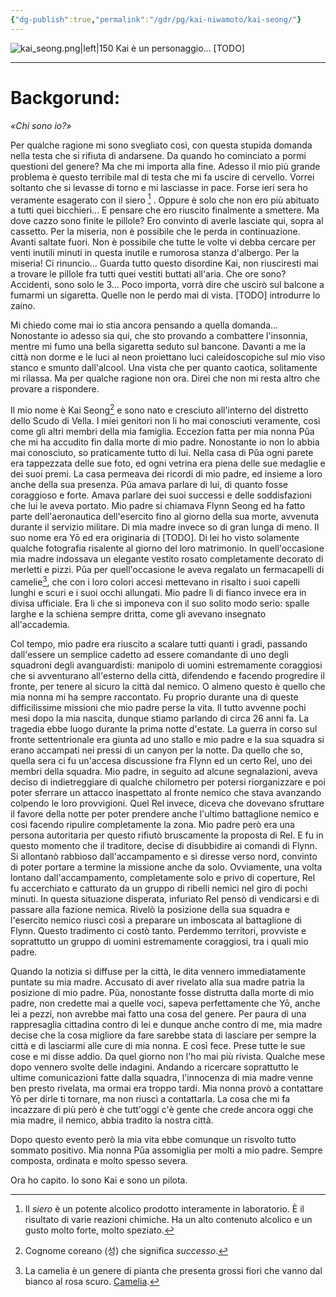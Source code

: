 ```yaml
---
{"dg-publish":true,"permalink":"/gdr/pg/kai-niwamoto/kai-seong/"}
---
```




![kai_seong.png|left|150](/img/user/Allegati/kai_seong.png)  Kai è un personaggio... [TODO]


---

# Backgorund:

_«Chi sono io?»_

Per qualche ragione mi sono svegliato così, con questa stupida domanda nella testa che si rifiuta di andarsene. Da quando ho cominciato a pormi questioni del genere? 
Ma che mi importa alla fine. Adesso il mio più grande problema è questo terribile mal di testa che mi fa uscire di cervello. Vorrei soltanto che si levasse di torno e mi lasciasse in pace. 
Forse ieri sera ho veramente esagerato con il siero [^1] . Oppure è solo che non ero più abituato a tutti quei bicchieri... E pensare che ero riuscito finalmente a smettere. 
Ma dove cazzo sono finite le pillole? Ero convinto di averle lasciate qui, sopra al cassetto. Per la miseria, non è possibile che le perda in continuazione. Avanti saltate fuori. Non è possibile che tutte le volte vi debba cercare per venti inutili minuti in questa inutile e rumorosa stanza d'albergo.
Per la miseria! Ci rinuncio...
Guarda tutto questo disordine Kai, non riusciresti mai a trovare le pillole fra tutti quei vestiti buttati all'aria. 
Che ore sono? Accidenti, sono solo le 3... Poco importa, vorrà dire che uscirò sul balcone a fumarmi un sigaretta. Quelle non le perdo mai di vista. 
[TODO] introdurre lo zaino. 

Mi chiedo come mai io stia ancora pensando a quella domanda... Nonostante io adesso sia qui, che sto provando a combattere l'insonnia, mentre mi fumo una bella sigaretta seduto sul bancone. Davanti a me la città non dorme e le luci al neon proiettano luci caleidoscopiche sul mio viso stanco e smunto dall'alcool. Una vista che per quanto caotica, solitamente mi rilassa. Ma per qualche ragione non ora.
Direi che non mi resta altro che provare a rispondere.

Il mio nome è Kai Seong[^2] e sono nato e cresciuto all'interno del distretto dello Scudo di Vella. I miei genitori non li ho mai conosciuti veramente, così come gli altri membri della mia famiglia. Eccezion fatta per mia nonna Pŭa che mi ha accudito fin dalla morte di mio padre. Nonostante io non lo abbia mai conosciuto, so praticamente tutto di lui. Nella casa di Pŭa ogni parete era tappezzata delle sue foto, ed ogni vetrina era piena delle sue medaglie e dei suoi premi. 
La casa permeava dei ricordi di mio padre, ed insieme a loro anche della sua presenza. Pŭa amava parlare di lui, di quanto fosse coraggioso e forte. Amava parlare dei suoi successi e delle soddisfazioni che lui le aveva portato. 
Mio padre si chiamava Flynn Seong ed ha fatto parte dell'aeronautica dell'esercito fino al giorno della sua morte, avvenuta durante il servizio militare. Di mia madre invece so di gran lunga di meno. Il suo nome era Yō ed era originaria di [TODO]. Di lei ho visto solamente qualche fotografia risalente al giorno del loro matrimonio. In quell'occasione mia madre indossava un elegante vestito rosato completamente decorato di merletti e pizzi. Pŭa per quell'occasione le aveva regalato un fermacapelli di camelie[^3], che con i loro colori accesi mettevano in risalto i suoi capelli lunghi e scuri e i suoi occhi allungati. 
Mio padre lì di fianco invece era in divisa ufficiale. Era li che si imponeva con il suo solito modo serio: spalle larghe e la schiena sempre dritta, come gli avevano insegnato all'accademia. 

Col tempo, mio padre era riuscito a scalare tutti quanti i gradi, passando dall'essere un semplice cadetto ad essere comandante di uno degli squadroni degli avanguardisti: manipolo di uomini estremamente coraggiosi che si avventurano all'esterno della città, difendendo e facendo progredire il fronte, per tenere al sicuro la città dal nemico. O almeno questo è quello che mia nonna mi ha sempre raccontato.
Fu proprio durante una di queste difficilissime missioni che mio padre perse la vita. Il tutto avvenne pochi mesi dopo la mia nascita, dunque stiamo parlando di circa 26 anni fa. 
La tragedia ebbe luogo durante la prima notte d'estate. La guerra in corso sul fronte settentrionale era giunta ad uno stallo e mio padre e la sua squadra si erano accampati nei pressi di un canyon per la notte. Da quello che so, quella sera ci fu un'accesa discussione fra Flynn ed un certo Rel, uno dei membri della squadra. Mio padre, in seguito ad alcune segnalazioni, aveva deciso di indietreggiare di qualche chilometro per potersi riorganizzare e poi poter sferrare un attacco inaspettato al fronte nemico che stava avanzando colpendo le loro provvigioni. Quel Rel invece, diceva che dovevano sfruttare il favore della notte  per poter prendere anche l'ultimo battaglione nemico e così facendo ripulire completamente la zona.
Mio padre però era una persona autoritaria per questo rifiutò bruscamente la proposta di Rel. E fu in questo momento che il traditore, decise di disubbidire ai comandi di Flynn. 
Si allontanò rabbioso dall'accampamento e si diresse verso nord, convinto di poter portare a termine la missione anche da solo. Ovviamente, una volta lontano dall'accampamento, completamente solo e privo di coperture, Rel fu accerchiato e catturato da un gruppo di ribelli nemici nel giro di pochi minuti. 
In questa situazione disperata, infuriato Rel pensò di vendicarsi e di passare alla fazione nemica. Rivelò la posizione della sua squadra e l'esercito nemico riuscì così a preparare un imboscata al battaglione di Flynn. Questo tradimento ci costò tanto. Perdemmo territori, provviste e soprattutto un gruppo di uomini estremamente coraggiosi, tra i quali mio padre.

Quando la notizia si diffuse per la città, le dita vennero immediatamente puntate su mia madre. Accusato di aver rivelato alla sua madre patria la posizione di mio padre. Pŭa, nonostante fosse distrutta dalla morte di mio padre, non credette mai a quelle voci, sapeva perfettamente che Yō, anche lei a pezzi, non avrebbe mai fatto una cosa del genere. 
Per paura di una rappresaglia cittadina contro di lei e dunque anche contro di me, mia madre decise che la cosa migliore da fare sarebbe stata di lasciare per sempre la città e di lasciarmi alle cure di mia nonna. E così fece. Prese tutte le sue cose e mi disse addio. Da quel giorno non l'ho mai più rivista. 
Qualche mese dopo vennero svolte delle indagini. Andando a ricercare soprattutto le ultime comunicazioni fatte dalla squadra, l'innocenza di mia madre venne ben presto rivelata, ma ormai era troppo tardi. Mia nonna provò a contattare Yō per dirle ti tornare, ma non riuscì a contattarla. La cosa che mi fa incazzare di più però è che tutt'oggi c'è gente che crede ancora oggi che mia madre, il nemico, abbia tradito la nostra città.

Dopo questo evento però la mia vita ebbe comunque un risvolto tutto sommato positivo. Mia nonna Pŭa assomiglia per molti a mio padre. Sempre composta, ordinata e molto spesso severa.  

Ora ho capito. Io sono Kai e sono un pilota.

[^1]: Il _siero_ è un potente alcolico prodotto interamente in laboratorio. È il risultato di varie reazioni chimiche. Ha un alto contenuto alcolico e un gusto molto forte, molto speziato.
[^2]: Cognome coreano (성) che significa _successo_.
[^3]: La camelia è un genere di pianta che presenta grossi fiori che vanno dal bianco al rosa scuro. [Camelia](https://commons.wikimedia.org/wiki/File:Camellia_japonica_%27Pink_Perfection%27.jpg#/media/File:Camellia_japonica_'Pink_Perfection'.jpg).







